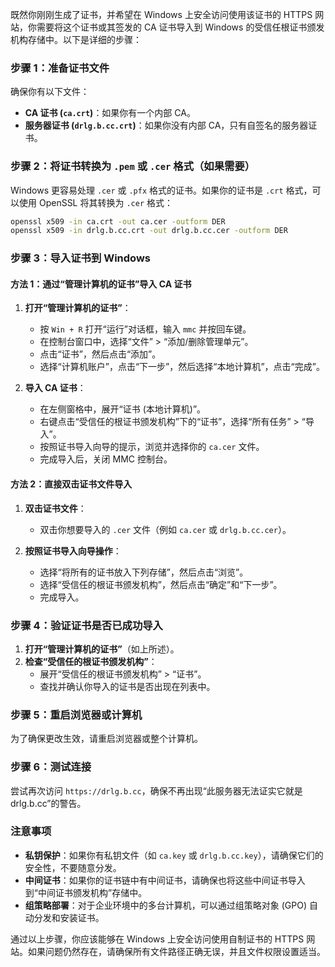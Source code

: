 既然你刚刚生成了证书，并希望在 Windows 上安全访问使用该证书的 HTTPS 网站，你需要将这个证书或其签发的 CA 证书导入到 Windows 的受信任根证书颁发机构存储中。以下是详细的步骤：

### 步骤 1：准备证书文件

确保你有以下文件：
- **CA 证书 (`ca.crt`)**：如果你有一个内部 CA。
- **服务器证书 (`drlg.b.cc.crt`)**：如果你没有内部 CA，只有自签名的服务器证书。

### 步骤 2：将证书转换为 `.pem` 或 `.cer` 格式（如果需要）

Windows 更容易处理 `.cer` 或 `.pfx` 格式的证书。如果你的证书是 `.crt` 格式，可以使用 OpenSSL 将其转换为 `.cer` 格式：

```bash
openssl x509 -in ca.crt -out ca.cer -outform DER
openssl x509 -in drlg.b.cc.crt -out drlg.b.cc.cer -outform DER
```

### 步骤 3：导入证书到 Windows

#### 方法 1：通过“管理计算机的证书”导入 CA 证书

1. **打开“管理计算机的证书”**：
   - 按 `Win + R` 打开“运行”对话框，输入 `mmc` 并按回车键。
   - 在控制台窗口中，选择“文件” > “添加/删除管理单元”。
   - 点击“证书”，然后点击“添加”。
   - 选择“计算机账户”，点击“下一步”，然后选择“本地计算机”，点击“完成”。

2. **导入 CA 证书**：
   - 在左侧窗格中，展开“证书 (本地计算机)”。
   - 右键点击“受信任的根证书颁发机构”下的“证书”，选择“所有任务” > “导入”。
   - 按照证书导入向导的提示，浏览并选择你的 `ca.cer` 文件。
   - 完成导入后，关闭 MMC 控制台。

#### 方法 2：直接双击证书文件导入

1. **双击证书文件**：
   - 双击你想要导入的 `.cer` 文件（例如 `ca.cer` 或 `drlg.b.cc.cer`）。
   
2. **按照证书导入向导操作**：
   - 选择“将所有的证书放入下列存储”，然后点击“浏览”。
   - 选择“受信任的根证书颁发机构”，然后点击“确定”和“下一步”。
   - 完成导入。

### 步骤 4：验证证书是否已成功导入

1. **打开“管理计算机的证书”**（如上所述）。
2. **检查“受信任的根证书颁发机构”**：
   - 展开“受信任的根证书颁发机构” > “证书”。
   - 查找并确认你导入的证书是否出现在列表中。

### 步骤 5：重启浏览器或计算机

为了确保更改生效，请重启浏览器或整个计算机。

### 步骤 6：测试连接

尝试再次访问 `https://drlg.b.cc`，确保不再出现“此服务器无法证实它就是 drlg.b.cc”的警告。

### 注意事项

- **私钥保护**：如果你有私钥文件（如 `ca.key` 或 `drlg.b.cc.key`），请确保它们的安全性，不要随意分发。
- **中间证书**：如果你的证书链中有中间证书，请确保也将这些中间证书导入到“中间证书颁发机构”存储中。
- **组策略部署**：对于企业环境中的多台计算机，可以通过组策略对象 (GPO) 自动分发和安装证书。

通过以上步骤，你应该能够在 Windows 上安全访问使用自制证书的 HTTPS 网站。如果问题仍然存在，请确保所有文件路径正确无误，并且文件权限设置适当。